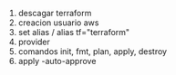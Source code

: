 1. descagar terraform
2. creacion usuario aws
3. set alias / alias tf="terraform"
4. provider
5. comandos init, fmt, plan, apply, destroy
6. apply -auto-approve
